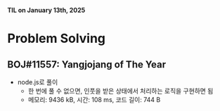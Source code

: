 **TIL on January 13th, 2025**

# Problem Solving
## BOJ#11557: Yangjojang of The Year
* node.js로 풀이
    - 한 번에 풀 수 없으면, 인풋을 받은 상태에서 처리하는 로직을 구현하면 됨
    - 메모리: 9436 kB, 시간: 108 ms, 코드 길이: 744 B
